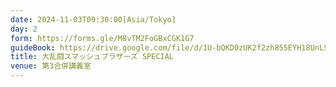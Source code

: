 ```yaml
---
date: 2024-11-03T09:30:00[Asia/Tokyo]
day: 2
form: https://forms.gle/M8vTM2FoGBxCGK1G7
guideBook: https://drive.google.com/file/d/1U-bQKD0zUK2f2zh855EYH18UnLSJp_gS/view?usp=drive_link
title: 大乱闘スマッシュブラザーズ SPECIAL
venue: 第3合併講義室
---
```

